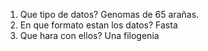 1. Que tipo de datos?
Genomas de 65 arañas.
3. En que formato estan los datos?
Fasta
4. Que hara con ellos?
Una filogenia 
